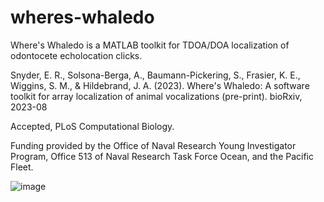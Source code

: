 # wheres-whaledo

Where's Whaledo is a MATLAB toolkit for TDOA/DOA localization of odontocete echolocation clicks.

Snyder, E. R., Solsona-Berga, A., Baumann-Pickering, S., Frasier, K. E., Wiggins, S. M., & Hildebrand, J. A. (2023). Where's Whaledo: A software toolkit for array localization of animal vocalizations (pre-print). bioRxiv, 2023-08

Accepted, PLoS Computational Biology.

Funding provided by the Office of Naval Research Young Investigator Program, Office 513 of Naval Research Task Force Ocean, and the Pacific Fleet.

![image](https://github.com/MarineBioAcousticsRC/wheres-whaledo/assets/81193849/62bdb210-e149-4160-99ec-9168aea2de89)
